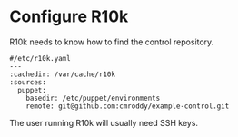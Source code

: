 <!SLIDE>
# Configure R10k

R10k needs to know how to find the control repository.

    #/etc/r10k.yaml
    ---
    :cachedir: /var/cache/r10k
    :sources:
      puppet:
        basedir: /etc/puppet/environments
        remote: git@github.com:cmroddy/example-control.git

The user running R10k will usually need SSH keys.
